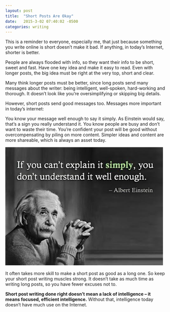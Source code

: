```yaml
---
layout: post
title:  "Short Posts Are Okay"
date:   2015-3-02 07:40:02 -0500
categories: writing
---
```


This is a reminder to everyone, especially me, that just because something you write online is short doesn’t make it bad. If anything, in today’s Internet, shorter is better.

People are always flooded with info, so they want their info to be short, sweet and fast. Have one key idea and make it easy to read. Even with longer posts, the big idea must be right at the very top, short and clear.

Many think longer posts must be better, since long posts send many messages about the writer: being intelligent, well-spoken, hard-working and thorough. It doesn’t look like you’re oversimplifying or skipping big details.

However, short posts send good messages too. Messages more important in today’s internet:

You know your message well enough to say it simply. As Einstein would say, that’s a sign you really understand it.
You know people are busy and don’t want to waste their time.
You’re confident your post will be good without overcompensating by piling on more content.
Simpler ideas and content are more shareable, which is always an asset today.

!["If an idea can be explained simply, it is mastered."](/img/posts/short-posts/quote.jpg)

It often takes more skill to make a short post as good as a long one.  So keep your short post writing muscles strong. It doesn’t take as much time as writing long posts, so you have fewer excuses not to.

**Short post writing done right doesn’t mean a lack of intelligence – it means focused, efficient intelligence.** Without that, intelligence today doesn’t have much use on the Internet.